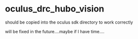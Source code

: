 oculus_drc_hubo_vision
======================


<p>
should be copied into the oculus sdk directory to work correctly
</p>

<p>
will be fixed in the future....maybe if I have time....
</p>
